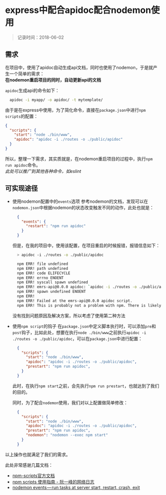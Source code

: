 # express中配合apidoc配合nodemon使用
> 记录时间：2018-06-02


## 需求
在项目中，使用了apidoc自动生成api文档，同时也使用了nodemon，于是就产生一个简单的需求：    
**在nodemon重启项目的同时，自动更新api的文档**

`apidoc`生成api的命令如下：
```bash
  apidoc -i myapp/ -o apidoc/ -t mytemplate/
```

由于是在express中使用，为了简化命令，直接在`package.json`中进行`npm scripts`的配置：
```json
{
  "scripts": {
    "start": "node ./bin/www",
    "apidoc": "apidoc -i ./routes -o ./public/apidoc"
  }
}
```

所以，整理一下需求，其实质就是，在nodemon重启项目的过程中，执行`npm run apidoc`命令。   
*此处可以推广到其他各种命令，如eslint*

## 可实现途径

* 使用nodemon配置中的`events`选项
  参考nodemon的文档，发现可以在`nodemon.json`中根据nodemon的状态改变触发不同的动作，此处也就是：
  ```json
    {
      "events": {
        "restart": "npm run apidoc"
      }
    }
  ```
  但是，在我的项目中，使用该配置，在项目重启的时候报错，报错信息如下：
  ```bash
    > apidoc -i ./routes -o ./public/apidoc

    npm ERR! file undefined
    npm ERR! path undefined
    npm ERR! code ELIFECYCLE
    npm ERR! errno ENOENT
    npm ERR! syscall spawn undefined
    npm ERR! emrs-api@0.0.0 apidoc: `apidoc -i ./routes -o ./public/apidoc`
    npm ERR! spawn undefined ENOENT
    npm ERR!
    npm ERR! Failed at the emrs-api@0.0.0 apidoc script.
    npm ERR! This is probably not a problem with npm. There is likely additional logging output above.
  ```
  没有找到问题原因及解决方案，所以考虑了使用第二种方法

* 使用`npm script`的钩子
  在`package.json`中定义脚本执行时，可以添加`pre`和`post`钩子，比如此处，想要在执行`node ./bin/www`之前执行`apidoc -i ./routes -o ./public/apidoc`，可以在`package.json`中进行配置：
  ```json
    {
      "scripts": {
        "start": "node ./bin/www",
        "apidoc": "apidoc -i ./routes -o ./public/apidoc",
        "prestart": "npm run apidoc",
      }
    }
  ```
  此时，在执行`npm start`之前，会先执行`npm run prestart`，也就达到了我们的目的。 

  同时，为了配合`nodemon`使用，我们对以上配置做简单修改：
  ```json
    {
      "scripts": {
        "start": "node ./bin/www",
        "apidoc": "apidoc -i ./routes -o ./public/apidoc",
        "prestart": "npm run apidoc",
        "nodemon": "nodemon --exec npm start"
      }
    }
  ```
以上操作也就满足了我们的需求。

此处非常感谢几篇文档：
* [npm-scripts官方文档](https://docs.npmjs.com/misc/scripts)
* [npm scripts 使用指南 - 阮一峰的网络日志](http://www.ruanyifeng.com/blog/2016/10/npm_scripts.html)
* [nodemon events — run tasks at server start, restart, crash, exit](https://medium.com/netscape/nodemon-events-run-tasks-at-server-start-restart-crash-exit-93a34c54dfd8)
